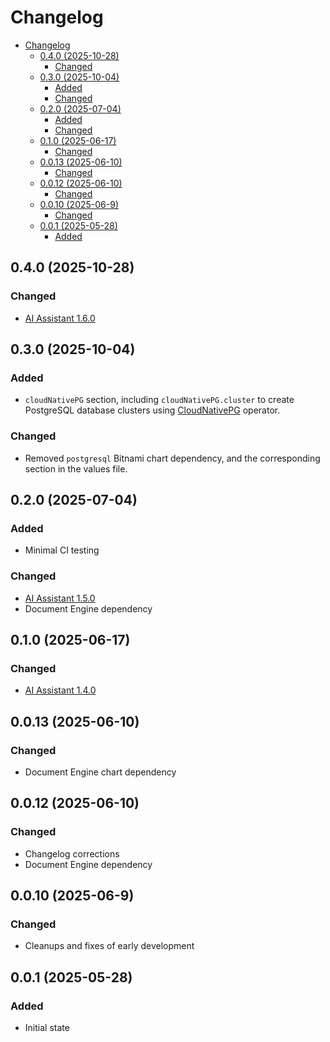 # Changelog

- [Changelog](#changelog)
  - [0.4.0 (2025-10-28)](#040-2025-10-28)
    - [Changed](#changed)
  - [0.3.0 (2025-10-04)](#030-2025-10-04)
    - [Added](#added)
    - [Changed](#changed-1)
  - [0.2.0 (2025-07-04)](#020-2025-07-04)
    - [Added](#added-1)
    - [Changed](#changed-2)
  - [0.1.0 (2025-06-17)](#010-2025-06-17)
    - [Changed](#changed-3)
  - [0.0.13 (2025-06-10)](#0013-2025-06-10)
    - [Changed](#changed-4)
  - [0.0.12 (2025-06-10)](#0012-2025-06-10)
    - [Changed](#changed-5)
  - [0.0.10 (2025-06-9)](#0010-2025-06-9)
    - [Changed](#changed-6)
  - [0.0.1 (2025-05-28)](#001-2025-05-28)
    - [Added](#added-2)

## 0.4.0 (2025-10-28)

### Changed

* [AI Assistant 1.6.0](https://www.nutrient.io/guides/ai-assistant/changelog/#1.6.0)

## 0.3.0 (2025-10-04)

### Added

* `cloudNativePG` section, including `cloudNativePG.cluster` to create PostgreSQL database clusters using [CloudNativePG](https://cloudnative-pg.io/) operator.

### Changed

* Removed `postgresql` Bitnami chart dependency, and the corresponding section in the values file.

## 0.2.0 (2025-07-04)

### Added

* Minimal CI testing

### Changed

* [AI Assistant 1.5.0](https://www.nutrient.io/guides/ai-assistant/changelog/#1.5.0)
* Document Engine dependency

## 0.1.0 (2025-06-17)

### Changed

* [AI Assistant 1.4.0](https://www.nutrient.io/guides/ai-assistant/changelog/#1.4.0)

## 0.0.13 (2025-06-10)

### Changed

* Document Engine chart dependency

## 0.0.12 (2025-06-10)

### Changed

* Changelog corrections
* Document Engine dependency

## 0.0.10 (2025-06-9)

### Changed

* Cleanups and fixes of early development

## 0.0.1 (2025-05-28)

### Added

* Initial state
